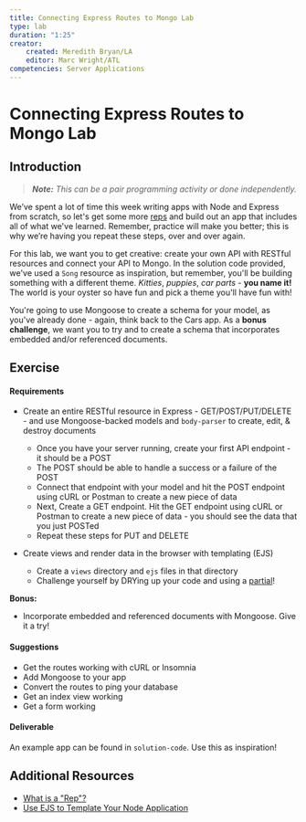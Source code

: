 ```yaml
---
title: Connecting Express Routes to Mongo Lab
type: lab
duration: "1:25"
creator:
    created: Meredith Bryan/LA
    editor: Marc Wright/ATL
competencies: Server Applications
---
```



# Connecting Express Routes to Mongo Lab

## Introduction

> ***Note:*** _This can be a pair programming activity or done independently._

We’ve spent a lot of time this week writing apps with Node and Express from scratch, so let's get some more [reps](http://www.livestrong.com/article/153380-definition-of-reps-sets/) and build out an app that includes all of what we've learned. Remember, practice will make you better; this is why we’re having you repeat these steps, over and over again.

For this lab, we want you to get creative: create your own API with RESTful resources and connect your API to Mongo. In the solution code provided, we've used a `Song` resource as inspiration, but remember, you'll be building something with a different theme. *Kitties*, *puppies*, *car parts* - **you name it!** The world is your oyster so have fun and pick a theme you'll have fun with!

You're going to use Mongoose to create a schema for your model, as you've already done - again, think back to the Cars app. As a **bonus challenge**, we want you to try and to create a schema that incorporates embedded and/or referenced documents.

## Exercise

#### Requirements

- Create an entire RESTful resource in Express - GET/POST/PUT/DELETE - and use Mongoose-backed models and `body-parser` to create, edit, & destroy documents
  - Once you have your server running, create your first API endpoint - it should be a POST
  - The POST should be able to handle a success or a failure of the POST
  - Connect that endpoint with your model and hit the POST endpoint using cURL or Postman to create a new piece of data
  - Next, Create a GET endpoint. Hit the GET endpoint using cURL or Postman to create a new piece of data - you should see the data that you just POSTed
  - Repeat these steps for PUT and DELETE

- Create views and render data in the browser with templating (EJS)
  - Create a `views` directory and `ejs` files in that directory
  - Challenge yourself by DRYing up your code and using a [partial](https://scotch.io/tutorials/use-ejs-to-template-your-node-application#ejs-partials-footer-ejs,-head-ejs,-header-ejs)!

**Bonus:**
- Incorporate embedded and referenced documents with Mongoose.  Give it a try!


#### Suggestions
- Get the routes working with cURL or Insomnia
- Add Mongoose to your app
- Convert the routes to ping your database
- Get an index view working
- Get a form working

#### Deliverable

An example app can be found in `solution-code`.  Use this as inspiration!

## Additional Resources

- [What is a "Rep"?](http://www.livestrong.com/article/153380-definition-of-reps-sets/)
- [Use EJS to Template Your Node Application](https://scotch.io/tutorials/use-ejs-to-template-your-node-application)

